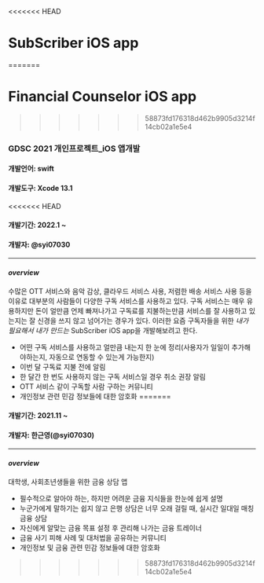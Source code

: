 <<<<<<< HEAD
# SubScriber iOS app
=======
# Financial Counselor iOS app
>>>>>>> 58873fd176318d462b9905d3214f14cb02a1e5e4

### GDSC 2021 개인프로젝트_iOS 앱개발
#### 개발언어: swift
#### 개발도구: Xcode 13.1
<<<<<<< HEAD
#### 개발기간: 2022.1 ~
#### 개발자: @syi07030
* * *
#### *overview*
수많은 OTT 서비스와 음악 감상, 클라우드 서비스 사용, 저렴한 배송 서비스 사용 등을 이유로
대부분의 사람들이 다양한 구독 서비스를 사용하고 있다.
구독 서비스는 매우 유용하지만 돈이 얼만큼 언제 빠져나가고 구독료를 지불하는만큼 서비스를 잘 사용하고 있는지는
잘 신경을 쓰지 않고 넘어가는 경우가 있다.
이러한 요즘 구독자들을 위한 *내가 필요해서 내가 만드는* SubScriber iOS app을 개발해보려고 한다.

- 어떤 구독 서비스를 사용하고 얼만큼 내는지 한 눈에 정리(사용자가 일일이 추가해야하는지, 자동으로 연동할 수 있는게 가능한지)
- 이번 달 구독료 지불 전에 알림
- 한 달간 한 번도 사용하지 않는 구독 서비스일 경우 취소 권장 알림
- OTT 서비스 같이 구독할 사람 구하는 커뮤니티
- 개인정보 관련 민감 정보들에 대한 암호화
=======
#### 개발기간: 2021.11 ~
#### 개발자: 한근영(@syi07030)
* * *
#### *overview*
대학생, 사회초년생들을 위한 금융 상담 앱
- 필수적으로 알아야 하는, 하지만 어려운 금융 지식들을 한눈에 쉽게 설명
- 누군가에게 말하기는 쉽지 않고 은행 상담은 너무 오래 걸릴 때, 실시간 일대일 매칭 금융 상담
- 자신에게 알맞는 금융 목표 설정 후 관리해 나가는 금융 트레이너
- 금융 사기 피해 사례 및 대처법을 공유하는 커뮤니티 
- 개인정보 및 금융 관련 민감 정보들에 대한 암호화
>>>>>>> 58873fd176318d462b9905d3214f14cb02a1e5e4
